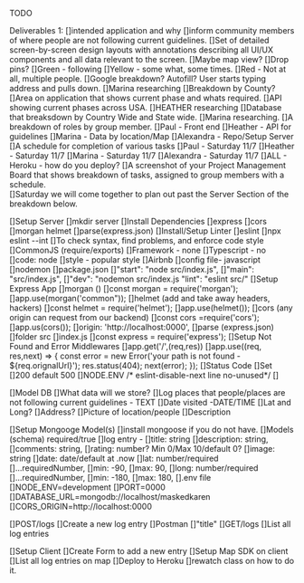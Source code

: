 TODO

Deliverables 1: 
    []intended application and why
        []inform community members of where people are not following current guidelines. 
    []Set of detailed screen-by-screen design layouts with annotations describing all UI/UX components and all data relevant to the screen.
        []Maybe map view? 
        []Drop pins?
            []Green - following 
            []Yellow - some what, some times. 
            []Red - Not at all, multiple people.
        []Google breakdown? Autofill? User starts typing address and pulls down. 
            []Marina researching
        []Breakdown by County? 
            []Area on application that shows current phase and whats required. 
                []API showing current phases across USA. 
                    []HEATHER researching
        []Database that breaksdown by Country Wide and State wide. 
            []Marina researching. 
        []A breakdown of roles by group member. 
        []Paul - Front end 
        []Heather - API for guidelines
        []Marina - Data by location/Map
        []Alexandra - Repo/Setup Server
    []A schedule for completion of various tasks
        []Paul - Saturday 11/7
        []Heather - Saturday 11/7
        []Marina - Saturday 11/7
        []Alexandra - Saturday 11/7
        []ALL - Heroku - how do you deploy?
    []A screenshot of your Project Management Board that shows breakdown of tasks, assigned to group members with a schedule.  
        []Saturday we will come together to plan out past the Server Section of the breakdown below.    

[]Setup Server
        []mkdir server
    []Install Dependencies
        []express
        []cors
        []morgan helmet
        []parse(express.json)
    []Install/Setup Linter
        []eslint
            []npx eslint --int
            []To check syntax, find problems, and enforce code style 
            []CommonJS (require/exports)
            []Framework - none
            []Typescript - no
            []code: node
            []style - popular style 
                []Airbnb
            []config file- javascript      
        []nodemon
        []package.json 
            []"start": "node src/index.js",
            []"main": "src/index.js",
            []"dev": "nodemon src/index.js
            "lint": "eslint src/"
    []Setup Express App
        []morgan () 
            []const morgan = require('morgan');
            []app.use(morgan('common"));
        []helmet (add and take away headers, hackers)
            []const helmet = require('helmet');
            []app.use(helmet());
        []cors (any origin can request from our backend)
            []const cors =require('cors');
            []app.us(cors());
                []origin: 'http://localhost:0000',
        []parse (express.json)
        []folder src
            []index.js
                []const express = require('express');
    []Setup Not Found and Error Middlewares
        []app.get('/',(req,res))
        []app.use((req, res,next) => {
            const error = new Error('your path is not found - ${req.orignalUrl}');
            res.status(404);
            next(error);
        });
        []Status Code 
            []Set
            []200 default 500
            []NODE.ENV
            /* eslint-disable-next line no-unused*/
        [] 

[]Model DB
    []What data will we store?
        []Log places that people/places are not following current guidelines - TEXT 
            []Date visited -DATE/TIME
            []Lat and Long?
                []Address? 
            []Picture of location/people
            []Description 


[]Setup Mongooge Model(s)
    []install mongoose if you do not have. 
    []Models (schema) required/true
        []log entry - 
        []title: string
        []description: string,
        []comments: string,
        []rating: number? Min 0/Max 10/default 0?
        []image: string
        []date: date/default at .now
        []lat: number/required
            []...requiredNumber, 
                []min: -90,
                []max: 90,
        []long: number/required
            []...requiredNumber,
                []min: -180,
                []max: 180,
[].env file 
    []NODE_ENV=development
    []PORT=0000
    []DATABASE_URL=mongodb://localhost/maskedkaren
    []CORS_ORIGIN=http://localhost:0000     

[]POST/logs
    []Create a new log entry
    []Postman
        []"title" 
[]GET/logs
    []List all log entries

[]Setup Client 
[]Create Form to add a new entry
[]Setup Map SDK on client 
[]List all log entries on map
[]Deploy to Heroku 
    []rewatch class on how to do it. 